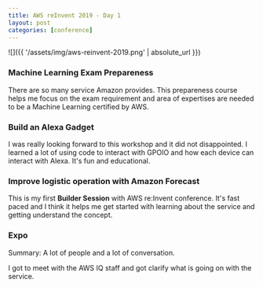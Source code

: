 ```yaml
---
title: AWS reInvent 2019 - Day 1
layout: post
categories: [conference]
---
```

![]({{ '/assets/img/aws-reinvent-2019.png' | absolute_url }})

### Machine Learning Exam Prepareness

There are so many service Amazon provides. This prepareness course helps me focus on the exam requirement and area of expertises are needed to be a Machine Learning certified by AWS.

### Build an Alexa Gadget

I was really looking forward to this workshop and it did not disappointed. I learned a lot of using code to interact with GPOIO and how each device can interact with Alexa. It's fun and educational. 

### Improve logistic operation with Amazon Forecast

This is my first **Builder Session** with AWS re:Invent conference. It's fast paced and I think it helps me get started with learning about the service and getting understand the concept. 

### Expo

Summary: A lot of people and a lot of conversation. 

I got to meet with the AWS IQ staff and got clarify what is going on with the service. 
